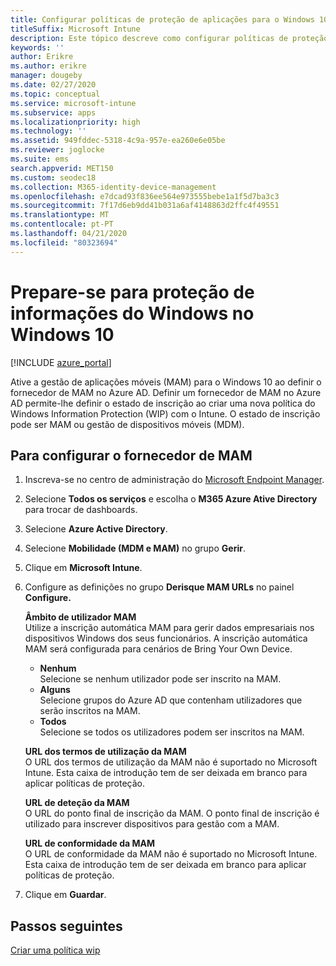 ```yaml
---
title: Configurar políticas de proteção de aplicações para o Windows 10
titleSuffix: Microsoft Intune
description: Este tópico descreve como configurar políticas de proteção de aplicações (APP) para dispositivos Windows 10.
keywords: ''
author: Erikre
ms.author: erikre
manager: dougeby
ms.date: 02/27/2020
ms.topic: conceptual
ms.service: microsoft-intune
ms.subservice: apps
ms.localizationpriority: high
ms.technology: ''
ms.assetid: 949fddec-5318-4c9a-957e-ea260e6e05be
ms.reviewer: joglocke
ms.suite: ems
search.appverid: MET150
ms.custom: seodec18
ms.collection: M365-identity-device-management
ms.openlocfilehash: e7dcad93f836ee564e973555bebe1a1f5d7ba3c3
ms.sourcegitcommit: 7f17d6eb9dd41b031a6af4148863d2ffc4f49551
ms.translationtype: MT
ms.contentlocale: pt-PT
ms.lasthandoff: 04/21/2020
ms.locfileid: "80323694"
---
```

# <a name="get-ready-for-windows-information-protection-in-windows-10"></a>Prepare-se para proteção de informações do Windows no Windows 10 

[!INCLUDE [azure_portal](../includes/azure_portal.md)]

Ative a gestão de aplicações móveis (MAM) para o Windows 10 ao definir o fornecedor de MAM no Azure AD. Definir um fornecedor de MAM no Azure AD permite-lhe definir o estado de inscrição ao criar uma nova política do Windows Information Protection (WIP) com o Intune. O estado de inscrição pode ser MAM ou gestão de dispositivos móveis (MDM).

## <a name="to-configure-the-mam-provider"></a>Para configurar o fornecedor de MAM

1. Inscreva-se no centro de administração do [Microsoft Endpoint Manager](https://go.microsoft.com/fwlink/?linkid=2109431).
2. Selecione **Todos os serviços** e escolha o **M365 Azure Ative Directory** para trocar de dashboards.
3. Selecione **Azure Active Directory**.
4. Selecione **Mobilidade (MDM e MAM)** no grupo **Gerir**.
5. Clique em **Microsoft Intune**.
6. Configure as definições no grupo **Derisque MAM URLs** no painel **Configure.**

   **Âmbito de utilizador MAM**  
   Utilize a inscrição automática MAM para gerir dados empresariais nos dispositivos Windows dos seus funcionários. A inscrição automática MAM será configurada para cenários de Bring Your Own Device.<ul><li>**Nenhum**<br>Selecione se nenhum utilizador pode ser inscrito na MAM.</li><li>**Alguns**<br>Selecione grupos do Azure AD que contenham utilizadores que serão inscritos na MAM.</li><li>**Todos**<br>Selecione se todos os utilizadores podem ser inscritos na MAM.</li></ul>

   **URL dos termos de utilização da MAM**  
   O URL dos termos de utilização da MAM não é suportado no Microsoft Intune. Esta caixa de introdução tem de ser deixada em branco para aplicar políticas de proteção.

   **URL de deteção da MAM**  
   O URL do ponto final de inscrição da MAM. O ponto final de inscrição é utilizado para inscrever dispositivos para gestão com a MAM.

   **URL de conformidade da MAM**  
   O URL de conformidade da MAM não é suportado no Microsoft Intune. Esta caixa de introdução tem de ser deixada em branco para aplicar políticas de proteção. 

7. Clique em **Guardar**.

## <a name="next-steps"></a>Passos seguintes

[Criar uma política wip](windows-information-protection-policy-create.md)
